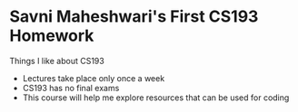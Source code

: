 # Savni Maheshwari's First CS193 Homework

Things I like about CS193
- Lectures take place only once a week
- CS193 has no final exams
- This course will help me explore resources that can be used for coding

